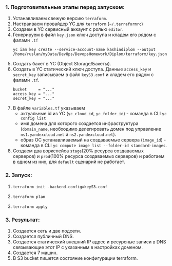 ### 1. Подготовительные этапы перед запуском:

1. Устанавливаем свежую версию `terraform`.
2. Настраиваем провайдер YC для `terraform` (`~/.terraformrc`)
3. Создаем в YC сервисный аккаунт с ролью `editor`.
4. Генерируем в файл `key.json` ключ доступа и кладем его рядом с фалами `.tf`
     ```
     yc iam key create --service-account-name kashindiplom --output /home/ruslan/myData/DevOps/DevopsHomework/Diplom/terraform/key.json
     ```
5. Создать бакет в YC (Object Storage/Бакеты).
6. Создать в YC статический ключ доступа. Данные `access_key` и `secret_key` записываем в файл `keyS3.conf` и кладем его рядом с фалами `.tf`.
   ```
   bucket     = "..."
   access_key = "..."
   secret_key = "..."
   ```
6. В файле `variables.tf` указываем 
   - актуальные id из YC (`yc_cloud_id`, `yc_folder_id`) - команда в CLI `yc config list`
   - имя домена для которого создается инфраструктура (`domain_name`, необходимо делегировать домен под управление `ns1.yandexcloud.net` и `ns2.yandexcloud.net`).
   - образ ОС устанавливаемый на создаваемые сервера (`image_id`) - команда в CLI `yc compute image list --folder-id standard-images`.
7. Создаем два воркспейса `stage`(20% ресурса создаваемых серверов) и `prod`(100% ресурса создаваемыз серверов) и работаем в одном из них, для `default` сценарий не работает.

###  2. Запуск:
1. ```
   terraform init -backend-config=keyS3.conf
   ```
2. ```
   terraform plan
   ```
3. ```
   terraform apply
   ```
###  3. Результат:
1. Создается сеть и две подсети.
2. Создается публичный DNS.
3. Создается статический внешний IP адрес и ресурсные записи в DNS связывающие этот IP с указанным в настройках доменом.
4. Создается 7 машин.
5. В S3 bucket пишется состояние конфигурации terraform.